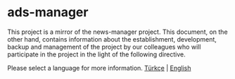 # ads-manager

This project is a mirror of the news-manager project. This document, on the other hand, contains information about the establishment, development, backup and management of the project by our colleagues who will participate in the project in the light of the following directive.

Please select a language for more information.
<a href="https://github.com/aliyilmaz/news-manager/blob/main/docs/tr-README.md">Türkçe</a> | <a href="https://github.com/aliyilmaz/news-manager/blob/main/docs/en-README.md">English</a> 
